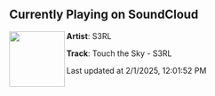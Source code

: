 ## Currently Playing on SoundCloud

[<img align="left" width="100" src="https://i1.sndcdn.com/artworks-5u4LHHvihqJnPgoq-IPTiWA-t500x500.png">](https://soundcloud.com/s3rl/touch-the-sky)

**Artist**: S3RL 

**Track**: Touch the Sky - S3RL

Last updated at 2/1/2025, 12:01:52 PM
